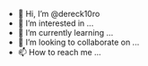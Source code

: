 - 👋 Hi, I’m @dereck10ro
- 👀 I’m interested in ...
- 🌱 I’m currently learning ...
- 💞️ I’m looking to collaborate on ...
- 📫 How to reach me ...

<!---
dereck10ro/dereck10ro is a ✨ special ✨ repository because its `README.md` (this file) appears on your GitHub profile.
You can click the Preview link to take a look at your changes.
--->
